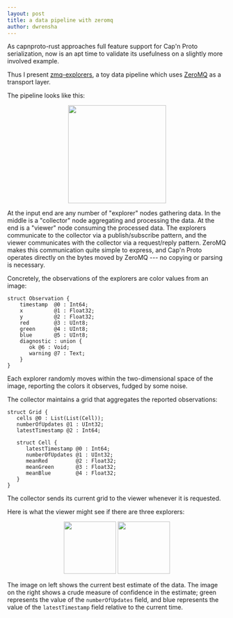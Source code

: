 ```yaml
---
layout: post
title: a data pipeline with zeromq
author: dwrensha
---
```


As capnproto-rust approaches full feature support
for Cap'n Proto serialization,
now is an apt time to validate its usefulness on a
slightly more involved example.


Thus I present
[zmq-explorers](https://github.com/dwrensha/capnproto-rust/tree/master/examples/zmq-explorers),
a toy data pipeline which uses
[ZeroMQ](http://zeromq.org/)
as a transport layer.

The pipeline looks like this:
<center>
<img src="{{site.baseurl}}/assets/zmq-explorers.png"
     width="225"/>
</center>

At the input end are
any number of "explorer" nodes gathering data.
In the middle is
a "collector" node aggregating and processing the data.
At the end is a "viewer" node consuming the processed data.
The explorers communicate to the collector via a publish/subscribe
pattern, and the viewer communicates with the collector via a request/reply pattern.
ZeroMQ makes this communication quite simple to express,
and Cap'n Proto operates directly on the bytes
moved by ZeroMQ --- no copying or parsing is necessary.

Concretely, the observations of the explorers
are color values from an image:

```
struct Observation {
    timestamp  @0 : Int64;
    x          @1 : Float32;
    y          @2 : Float32;
    red        @3 : UInt8;
    green      @4 : UInt8;
    blue       @5 : UInt8;
    diagnostic : union {
       ok @6 : Void;
       warning @7 : Text;
    }
}
```

Each explorer randomly moves within the two-dimensional space
of the image, reporting the colors it observes,
fudged by some noise.

The collector maintains a grid that aggregates the reported observations:

```
struct Grid {
   cells @0 : List(List(Cell));
   numberOfUpdates @1 : UInt32;
   latestTimestamp @2 : Int64;

   struct Cell {
      latestTimestamp @0 : Int64;
      numberOfUpdates @1 : UInt32;
      meanRed         @2 : Float32;
      meanGreen       @3 : Float32;
      meanBlue        @4 : Float32;
   }
}
```

The collector sends its current grid to the viewer whenever
it is requested.

Here is what the viewer might see if there are three explorers:

<center>
<img src="{{site.baseurl}}/assets/rust_logo_colors.gif"
     width="120"/>
<img src="{{site.baseurl}}/assets/rust_logo_confidence.gif"
     width="120"/>
</center>

The image on left shows the current best estimate of the
data. The image on the right shows
a crude measure of confidence in the estimate;
green represents the value of the `numberOfUpdates` field,
and blue represents the value of the `latestTimestamp` field
relative to the current time.